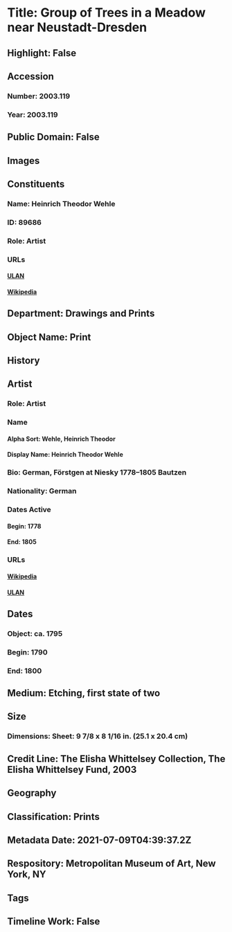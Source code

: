 # Title: Group of Trees in a Meadow near Neustadt-Dresden
## Highlight: False
## Accession
### Number: 2003.119
### Year: 2003.119
## Public Domain: False
## Images
## Constituents
### Name: Heinrich Theodor Wehle
### ID: 89686
### Role: Artist
### URLs
#### [ULAN](http://vocab.getty.edu/page/ulan/500000147)
#### [Wikipedia](https://www.wikidata.org/wiki/Q1599037)
## Department: Drawings and Prints
## Object Name: Print
## History
## Artist
### Role: Artist
### Name
#### Alpha Sort: Wehle, Heinrich Theodor
#### Display Name: Heinrich Theodor Wehle
### Bio: German, Förstgen at Niesky 1778–1805 Bautzen
### Nationality: German
### Dates Active
#### Begin: 1778
#### End: 1805
### URLs
#### [Wikipedia](https://www.wikidata.org/wiki/Q1599037)
#### [ULAN](http://vocab.getty.edu/page/ulan/500000147)
## Dates
### Object: ca. 1795
### Begin: 1790
### End: 1800
## Medium: Etching, first state of two
## Size
### Dimensions: Sheet: 9 7/8 x 8 1/16 in. (25.1 x 20.4 cm)
## Credit Line: The Elisha Whittelsey Collection, The Elisha Whittelsey Fund, 2003
## Geography
## Classification: Prints
## Metadata Date: 2021-07-09T04:39:37.2Z
## Respository: Metropolitan Museum of Art, New York, NY
## Tags
## Timeline Work: False